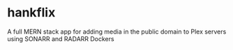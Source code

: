 # hankflix
A full MERN stack app for adding media in the public domain to Plex servers using SONARR and RADARR Dockers

